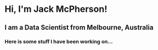 <h1>Hi, I'm Jack McPherson!</h1>
<h2>I am a Data Scientist from Melbourne, Australia</h2>
<h3>Here is some stuff I have been working on...</h3>
